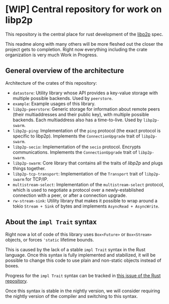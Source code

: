 # [WIP] Central repository for work on libp2p

This repository is the central place for rust development of the
[libp2p](https://libp2p.io) spec.

This readme along with many others will be more fleshed out the closer
the project gets to completion. Right now everything including the crate
organization is very much Work in Progress.

## General overview of the architecture

Architecture of the crates of this repository:

- `datastore`: Utility library whose API provides a key-value storage with multiple possible
  backends. Used by `peerstore`.
- `example`: Example usages of this library.
- `libp2p-peerstore`: Generic storage for information about remote peers (their multiaddresses and
  their public key), with multiple possible backends. Each multiaddress also has a time-to-live.
  Used by `libp2p-swarm`.
- `libp2p-ping`: Implementation of the `ping` protocol (the exact protocol is specific to libp2p).
  Implements the `ConnectionUpgrade` trait of `libp2p-swarm`.
- `libp2p-secio`: Implementation of the `secio` protocol. Encrypts communications. Implements the
  `ConnectionUpgrade` trait of `libp2p-swarm`.
- `libp2p-swarm`: Core library that contains all the traits of *libp2p* and plugs things together.
- `libp2p-tcp-transport`: Implementation of the `Transport` trait of `libp2p-swarm` for TCP/IP.
- `multistream-select`: Implementation of the `multistream-select` protocol, which is used to
  negotiate a protocol over a newly-established connection with a peer, or after a connection
  upgrade.
- `rw-stream-sink`: Utility library that makes it possible to wrap around a tokio `Stream + Sink`
  of bytes and implements `AsyncRead + AsyncWrite`.

## About the `impl Trait` syntax

Right now a lot of code of this library uses `Box<Future>` or `Box<Stream>` objects, or forces
`'static` lifetime bounds.

This is caused by the lack of a stable `impl Trait` syntax in the Rust language. Once this syntax
is fully implemented and stabilized, it will be possible to change this code to use plain and
non-static objects instead of boxes.

Progress for the `impl Trait` syntax can be tracked in [this issue of the Rust repository](https://github.com/rust-lang/rust/issues/34511).

Once this syntax is stable in the nightly version, we will consider requiring the nightly version
of the compiler and switching to this syntax.
